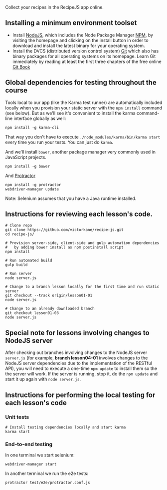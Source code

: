 
Collect your recipes in the RecipeJS app online.

## Installing a minimum environment toolset

* Install [NodeJS](https://nodejs.org/), which includes the Node Package Manager [NPM](https://www.npmjs.com/), by visiting the homepage and clicking on the install button in order to download and install the latest binary for your operating system.
* Install the DVCS (distributed version control system) [Git](https://git-scm.com/) which also has binary packages for all operating systems on its homepage. Learn Git immediately by reading at least the first three chapters of the free online [Git Book](https://git-scm.com/book/en/v2)

## Global dependencies for testing throughout the course

Tools local to our app (like the Karma test runner) are automatically included locally when you provision your static server with the `npm install` command (see below). But as we'll see it's convenient to install the karma command-line interface globally as well:

````
npm install -g karma-cli
````

That way you don't have to execute `./node_modules/karma/bin/karma start` every time you run your tests. You can just do `karma`.

And we'll install `bower`, another package manager very commonly used in JavaScript projects.

````
npm install -g bower
````

And [Protractor](https://angular.github.io/protractor/#/)

````
npm install -g protractor
webdriver-manager update
````

Note: Selenium assumes that you have a Java runtime installed.

## Instructions for reviewing each lesson's code.

````
# Clone repo
git clone https://github.com/victorkane/recipe-js.git
cd recipe-js/

# Provision server-side, client-side and gulp automation dependencies
#   by adding bower install as npm postinstall script
npm install

# Run automated build
gulp build

# Run server
node server.js

# Change to a branch lesson locally for the first time and run static server
git checkout --track origin/lesson01-01
node server.js

# Change to an already downloaded branch
git checkout lesson01-03
node server.js

````

## Special note for lessons involving changes to NodeJS server

After checking out branches involving changes to the NodeJS server `server.js` (for example, **branch lesson04-01** involves changes to the NodeJS server dependencies due to the implementation of the RESTful API), you will need to execute a one-time `npm update` to install them so the the server will work. If the server is running, stop it, do the `npm update` and start it up again with `node server.js`.

## Instructions for performing the local testing for each lesson's code

### Unit tests

````
# Install testing dependencies locally and start karma
karma start
````

### End-to-end testing

In one terminal we start selenium:

````
webdriver-manager start
````

In another terminal we run the e2e tests:

````
protractor test/e2e/protractor.conf.js
````
